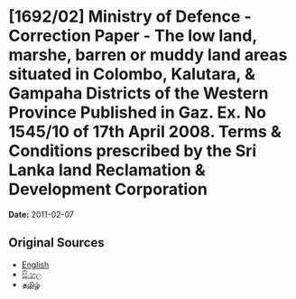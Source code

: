# [1692/02] Ministry of Defence - Correction Paper - The low land, marshe, barren or muddy land areas situated in Colombo, Kalutara, & Gampaha Districts of the Western Province Published in Gaz. Ex. No 1545/10 of 17th April 2008. Terms & Conditions prescribed by the Sri Lanka land Reclamation & Development Corporation

**Date:** 2011-02-07

## Original Sources

- [English](https://documents.gov.lk/view/extra-gazettes/2011/2/1692-02_E.pdf)
- [සිංහල](https://documents.gov.lk/view/extra-gazettes/2011/2/1692-02_S.pdf)
- [தமிழ்](https://documents.gov.lk/view/extra-gazettes/2011/2/1692-02_T.pdf)
